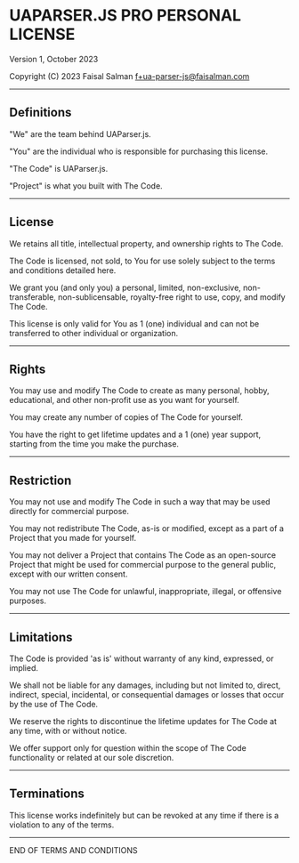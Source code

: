 # UAPARSER.JS PRO PERSONAL LICENSE

Version 1, October 2023

Copyright (C) 2023 Faisal Salman <f+ua-parser-js@faisalman.com>

---

## Definitions

"We" are the team behind UAParser.js.

"You" are the individual who is responsible for purchasing this license.

"The Code" is UAParser.js.

"Project" is what you built with The Code.

---

## License

We retains all title, intellectual property, and ownership rights to The Code.

The Code is licensed, not sold, to You for use solely subject to the terms and conditions detailed here.

We grant you (and only you) a personal, limited, non-exclusive, non-transferable, non-sublicensable, royalty-free right to use, copy, and modify The Code.

This license is only valid for You as 1 (one) individual and can not be transferred to other individual or organization.

---

## Rights

You may use and modify The Code to create as many personal, hobby, educational, and other non-profit use as you want for yourself.

You may create any number of copies of The Code for yourself.

You have the right to get lifetime updates and a 1 (one) year support, starting from the time you make the purchase.

---

## Restriction

You may not use and modify The Code in such a way that may be used directly for commercial purpose.

You may not redistribute The Code, as-is or modified, except as a part of a Project that you made for yourself.

You may not deliver a Project that contains The Code as an open-source Project that might be used for commercial purpose to the general public, except with our written consent.

You may not use The Code for unlawful, inappropriate, illegal, or offensive purposes.

---

## Limitations

The Code is provided 'as is' without warranty of any kind, expressed, or implied. 

We shall not be liable for any damages, including but not limited to, direct, indirect, special, incidental, or consequential damages or losses that occur by the use of The Code.

We reserve the rights to discontinue the lifetime updates for The Code at any time, with or without notice.

We offer support only for question within the scope of The Code functionality or related at our sole discretion.

---

## Terminations

This license works indefinitely but can be revoked at any time if there is a violation to any of the terms.

---

END OF TERMS AND CONDITIONS